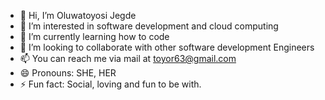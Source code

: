 - 👋 Hi, I’m Oluwatoyosi Jegde
- 👀 I’m interested in software development and cloud computing
- 🌱 I’m currently learning how to code
- 💞️ I’m looking to collaborate with other software development Engineers
- 📫 You can reach me via mail at toyor63@gmail.com
- 😄 Pronouns: SHE, HER
- ⚡ Fun fact: Social, loving and fun to be with.

<!---
Oluwatoyosi63/Oluwatoyosi63 is a ✨ special ✨ repository because its `README.md` (this file) appears on your GitHub profile.
You can click the Preview link to take a look at your changes.
--->
